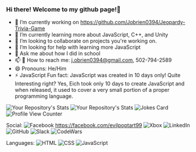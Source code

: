 ### Hi there! Welcome to my github page!👋

<!--
**Jobrien0394/Jobrien0394** is a ✨ _special_ ✨ repository because its `README.md` (this file) appears on your GitHub profile.

Here are some ideas to get you started:

-->
- 🔭 I’m currently working on https://github.com/Jobrien0394/Jeopardy-Trivia-Game
- 🌱 I’m currently learning more about JavaScript, C++, and Unity
- 👯 I’m looking to collaborate on projects you're working on.
- 🤔 I’m looking for help with learning more JavaScript
- 💬 Ask me about how I did in school
- 📫 📱 How to reach me: j.obrien0394@gmail.com, 502-794-2589
- 😄 Pronouns: He/Him
- ⚡ JavaScript Fun fact: JavaScript was created in 10 days only! Quite Interesting right? Yes, Eich took only 10 days to create JavaScript
and when released, it used to cover a very small portion of a proper programming language.

![Your Repository's Stats](https://github-readme-stats.vercel.app/api?username=Jobrien0394&show_icons=true)
![Your Repository's Stats](https://github-readme-stats.vercel.app/api/top-langs/?username=Jobrien0394&theme=blue-green)
![Jokes Card](https://readme-jokes.vercel.app/api)
![Profile View Counter](https://komarev.com/ghpvc/?username=Jobrien0394)

Social:
![Facebook](https://img.shields.io/badge/Facebook-1877F2.svg?style=for-the-badge&logo=Facebook&logoColor=white) https://facebook.com/evilpoptart99
![Xbox](https://img.shields.io/badge/Xbox-107C10.svg?style=for-the-badge&logo=Xbox&logoColor=white)
![LinkedIn](https://img.shields.io/badge/LinkedIn-0A66C2.svg?style=for-the-badge&logo=LinkedIn&logoColor=white)
![GitHub](https://img.shields.io/badge/GitHub-181717.svg?style=for-the-badge&logo=GitHub&logoColor=white)
![Slack](https://img.shields.io/badge/Slack-4A154B?style=for-the-badge&logo=slack&logoColor=white)
![CodeWars](https://img.shields.io/badge/Codewars-B1361E?style=for-the-badge&logo=Codewars&logoColor=white)

Languages:
![HTML](https://img.shields.io/badge/HTML5-E34F26?style=for-the-badge&logo=html5&logoColor=white)
![CSS](https://img.shields.io/badge/CSS3-1572B6?style=for-the-badge&logo=css3&logoColor=white)
![JavaScript](https://img.shields.io/badge/JavaScript-323330?style=for-the-badge&logo=javascript&logoColor=F7DF1E)
